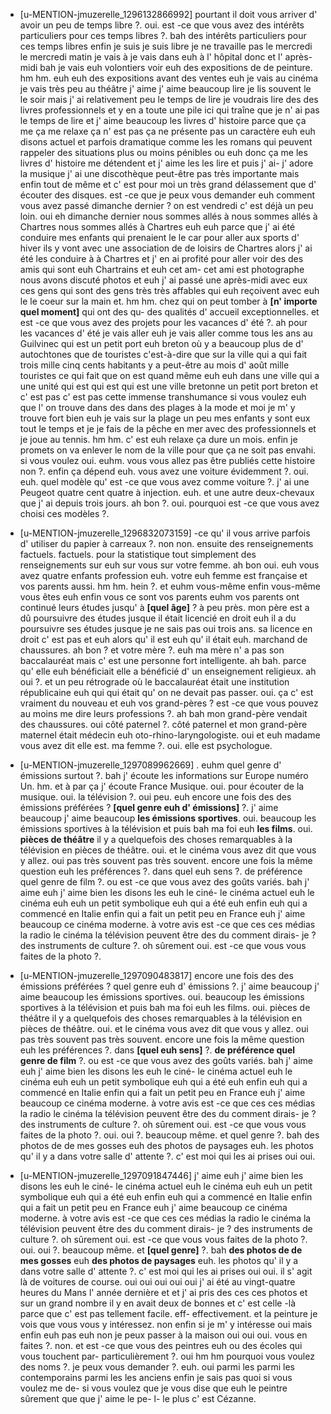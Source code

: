  * [u-MENTION-jmuzerelle_1296132866992]
	pourtant il doit vous arriver d' avoir un peu de temps libre ?.
	 oui.
	 est -ce que vous avez des intérêts particuliers pour ces temps libres ?.
	 bah des intérêts particuliers pour ces temps libres enfin je suis je suis libre je ne travaille pas le mercredi le mercredi matin je vais à je vais dans euh à l' hôpital donc et l' après-midi bah je vais euh volontiers voir euh des expositions de de peinture.
	 hm hm.
	 euh euh des expositions avant des ventes euh je vais au cinéma je vais très peu au théâtre j' aime j' aime beaucoup lire je lis souvent le le soir mais j' ai relativement peu le temps de lire je voudrais lire des des livres professionnels et y en a toute une pile ici qui traîne que je n' ai pas le temps de lire et j' aime beaucoup les livres d' histoire parce que ça me ça me relaxe ça n' est pas ça ne présente pas un caractère euh euh disons actuel et parfois dramatique comme les les romans qui peuvent rappeler des situations plus ou moins pénibles ou euh donc ça me les livres d' histoire me détendent et j' aime les les lire et puis j' ai- j' adore la musique j' ai une discothèque peut-être pas très importante mais enfin tout de même et c' est pour moi un très grand délassement que d' écouter des disques.
	 est -ce que je peux vous demander euh comment vous avez passé dimanche dernier ? on est vendredi c' est déjà un peu loin.
	 oui eh dimanche dernier nous sommes allés à nous sommes allés à Chartres nous sommes allés à Chartres euh euh parce que j' ai été conduire mes enfants qui prenaient le le car pour aller aux sports d' hiver ils y vont avec une association de de loisirs de Chartres alors j' ai été les conduire à à Chartres et j' en ai profité pour aller voir des des amis qui sont euh Chartrains et euh cet am- cet ami est photographe nous avons discuté photos et euh j' ai passé une après-midi avec eux ces gens qui sont des gens très très affables qui euh reçoivent avec euh le le coeur sur la main et.
	 hm hm.
	 chez qui on peut tomber à **[n' importe quel moment]** qui ont des qu- des qualités d' accueil exceptionnelles.
	 et est -ce que vous avez des projets pour les vacances d' été ?.
	 ah pour les vacances d' été je vais aller euh je vais aller comme tous les ans au Guilvinec qui est un petit port euh breton où y a beaucoup plus de d' autochtones que de touristes c'est-à-dire que sur la ville qui a qui fait trois mille cinq cents habitants y a peut-être au mois d' août mille touristes ce qui fait que on est quand même euh euh dans une ville qui a une unité qui est qui est qui est une ville bretonne un petit port breton et c' est pas c' est pas cette immense transhumance si vous voulez euh que l' on trouve dans des dans des plages à la mode et moi je m' y trouve fort bien euh je vais sur la plage un peu mes enfants y sont eux tout le temps et je je fais de la pêche en mer avec des professionnels et je joue au tennis.
	 hm hm.
	 c' est euh relaxe ça dure un mois.
	 enfin je promets on va enlever le nom de la ville pour que ça ne soit pas envahi.
	 si vous voulez oui.
	 euhm.
	 vous vous allez pas être publiés cette histoire non ?.
	 enfin ça dépend euh.
	 vous avez une voiture évidemment ?.
	 oui.
	 euh.
	 quel modèle qu' est -ce que vous avez comme voiture ?.
	 j' ai une Peugeot quatre cent quatre à injection.
	 euh.
	 et une autre deux-chevaux que j' ai depuis trois jours.
	 ah bon ?.
	 oui.
	 pourquoi est -ce que vous avez choisi ces modèles ?.
	
 * [u-MENTION-jmuzerelle_1296832073159]
	 -ce qu' il vous arrive parfois d' utiliser du papier à carreaux ?.
	 non non.
	 ensuite des renseignements factuels.
	 factuels.
	 pour la statistique tout simplement des renseignements sur euh sur vous sur votre femme.
	 ah bon oui.
	 euh vous avez quatre enfants profession euh.
	 votre euh femme est française et vos parents aussi.
	 hm hm.
	 hein ?.
	 et euhm vous-même enfin vous-même vous êtes euh enfin vous ce sont vos parents euhm vos parents ont continué leurs études jusqu' à **[quel âge]** ? à peu près.
	 mon père est a dû poursuivre des études jusque il était licencié en droit euh il a du poursuivre ses études jusque je ne sais pas oui trois ans.
	 sa licence en droit c' est pas et euh alors qu' il est euh qu' il était euh.
	 marchand de chaussures.
	 ah bon ? et votre mère ?.
	 euh ma mère n' a pas son baccalauréat mais c' est une personne fort intelligente.
	 ah bah.
	 parce qu' elle euh bénéficiait elle a bénéficié d' un enseignement religieux.
	 ah oui ?.
	 et un peu rétrograde où le baccalauréat était une institution républicaine euh qui qui était qu' on ne devait pas passer.
	 oui.
	 ça c' est vraiment du nouveau et euh vos grand-pères ? est -ce que vous pouvez au moins me dire leurs professions ?.
	 ah bah mon grand-père vendait des chaussures.
	 oui côté paternel ?.
	 côté paternel et mon grand-père maternel était médecin euh oto-rhino-laryngologiste.
	 oui et euh madame vous avez dit elle est.
	 ma femme ?.
	 oui.
	 elle est psychologue.
	
 * [u-MENTION-jmuzerelle_1297089962669]
	.
	 euhm quel genre d' émissions surtout ?.
	 bah j' écoute les informations sur Europe numéro Un.
	 hm.
	 et à par ça j' écoute France Musique.
	 oui.
	 pour écouter de la musique.
	 oui.
	 la télévision ?.
	 oui peu.
	 euh encore une fois des des émissions préférées ? **[quel genre euh d' émissions]** ?.
	 j' aime beaucoup j' aime beaucoup **les émissions sportives**.
	 oui.
	 beaucoup les émissions sportives à la télévision et puis bah ma foi euh **les films**.
	 oui.
	 **pièces de théâtre** il y a quelquefois des choses remarquables à la télévision en pièces de théâtre.
	 oui.
	 et le cinéma vous avez dit que vous y allez.
	 oui pas très souvent pas très souvent.
	 encore une fois la même question euh les préférences ?.
	 dans quel euh sens ?.
	 de préférence quel genre de film ?.
	 ou est -ce que vous avez des goûts variés.
	 bah j' aime euh j' aime bien les disons les euh le ciné- le cinéma actuel euh le cinéma euh euh un petit symbolique euh qui a été euh enfin euh qui a commencé en Italie enfin qui a fait un petit peu en France euh j' aime beaucoup ce cinéma moderne.
	 à votre avis est -ce que ces ces médias la radio le cinéma la télévision peuvent être des du comment dirais- je ? des instruments de culture ?.
	 oh sûrement oui.
	 est -ce que vous vous faites de la photo ?.
	
 * [u-MENTION-jmuzerelle_1297090483817]
	 encore une fois des des émissions préférées ? quel genre euh d' émissions ?.
	 j' aime beaucoup j' aime beaucoup les émissions sportives.
	 oui.
	 beaucoup les émissions sportives à la télévision et puis bah ma foi euh les films.
	 oui.
	 pièces de théâtre il y a quelquefois des choses remarquables à la télévision en pièces de théâtre.
	 oui.
	 et le cinéma vous avez dit que vous y allez.
	 oui pas très souvent pas très souvent.
	 encore une fois la même question euh les préférences ?.
	 dans **[quel euh sens]** ?.
	 **de préférence quel genre de film** ?.
	 ou est -ce que vous avez des goûts variés.
	 bah j' aime euh j' aime bien les disons les euh le ciné- le cinéma actuel euh le cinéma euh euh un petit symbolique euh qui a été euh enfin euh qui a commencé en Italie enfin qui a fait un petit peu en France euh j' aime beaucoup ce cinéma moderne.
	 à votre avis est -ce que ces ces médias la radio le cinéma la télévision peuvent être des du comment dirais- je ? des instruments de culture ?.
	 oh sûrement oui.
	 est -ce que vous vous faites de la photo ?.
	 oui.
	 oui ?.
	 beaucoup même.
	 et quel genre ?.
	 bah des photos de de mes gosses euh des photos de paysages euh.
	 les photos qu' il y a dans votre salle d' attente ?.
	 c' est moi qui les ai prises oui oui.
	
 * [u-MENTION-jmuzerelle_1297091847446]
	 j' aime euh j' aime bien les disons les euh le ciné- le cinéma actuel euh le cinéma euh euh un petit symbolique euh qui a été euh enfin euh qui a commencé en Italie enfin qui a fait un petit peu en France euh j' aime beaucoup ce cinéma moderne.
	 à votre avis est -ce que ces ces médias la radio le cinéma la télévision peuvent être des du comment dirais- je ? des instruments de culture ?.
	 oh sûrement oui.
	 est -ce que vous vous faites de la photo ?.
	 oui.
	 oui ?.
	 beaucoup même.
	 et **[quel genre]** ?.
	 bah **des photos de de mes gosses** euh **des photos de paysages** euh.
	 les photos qu' il y a dans votre salle d' attente ?.
	 c' est moi qui les ai prises oui oui.
	 il s' agit là de voitures de course.
	 oui oui oui oui oui j' ai été au vingt-quatre heures du Mans l' année dernière et et j' ai pris des ces ces photos et sur un grand nombre il y en avait deux de bonnes et c' est celle -là parce que c' est pas tellement facile.
	 eff- effectivement.
	 et la peinture je vois que vous vous y intéressez.
	 non enfin si je m' y intéresse oui mais enfin euh pas euh non je peux passer à la maison oui oui oui.
	 vous en faites ?.
	 non.
	 et est -ce que vous des peintres euh ou des écoles qui vous touchent par- particulièrement ?.
	 oui hm hm pourquoi vous voulez des noms ?.
	 je peux vous demander ?.
	 euh.
	 oui parmi les parmi les contemporains parmi les les anciens enfin je sais pas quoi si vous voulez me de- si vous voulez que je vous dise que euh le peintre sûrement que que j' aime le pe- l- le plus c' est Cézanne.
	
